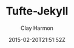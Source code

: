 ---
title: "Tufte-Jekyll"
github: https://github.com/clayh53/tufte-jekyll
demo: http://clayh53.github.io/tufte-jekyll/
author: Clay Harmon
ssg:
  - Jekyll
cms:
  - No Cms
date: 2015-02-20T21:51:52Z
github_branch: master
description: "Minimal Jekyll blog styled to resemble the look and layout of Edward Tufte's books"
---